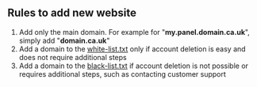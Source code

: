## Rules to add new website

1. Add only the main domain. For example for "**my.panel.domain.ca.uk**", simply add "**domain.ca.uk**"
2. Add a domain to the [white-list.txt](white-list.txt) only if account deletion is easy and does not require additional steps
3. Add a domain to the [black-list.txt](black-list.txt) if account deletion is not possible or requires additional steps, such as contacting customer support
